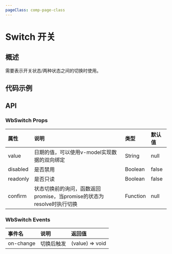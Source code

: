```yaml
---
pageClass: comp-page-class
---
```

# Switch 开关

## 概述
需要表示开关状态/两种状态之间的切换时使用。

## 代码示例
<ClientOnly>
<row>
    <cell span="12" class="pr-20">
        <componetTemplate title="基础用法" template="ui/templates/switch/1.html">
            <template v-slot:demo>
                <Wb-switch v-model="value"/>
            </template>
            <template v-slot:description>
                <p>在组件中绑定v-model控制开关状态</p>
            </template>
        </componetTemplate>
        <componetTemplate title="文字和图标" template="ui/templates/switch/2.html">
            <template v-slot:demo>
                <Wb-switch>
                    <span slot="open">开</span>
                    <span slot="close">关</span>
                </Wb-switch>
                <Wb-switch>
                    <Icon slot="open" type="md-checkmark"></Icon>
                    <Icon slot="close" type="md-close"></Icon>
                </Wb-switch>
            </template>
            <template v-slot:description>
                <p>自定义内容，slot为open的文字或者图标在on为true时显示，反之依然。</p>
            </template>
        </componetTemplate>
    </cell>
    <cell span="12" class="pl-20">
        <componetTemplate title="切换前询问" template="ui/templates/switch/3.html">
            <template v-slot:demo>
                <Wb-switch :confirm="confirm"></Wb-switch>
            </template>
            <template v-slot:description>
                <p>点击切换时，弹出confirm询问，点击确定之后才发生切换。</p>
            </template>
        </componetTemplate>
        <componetTemplate title="只读和禁用" template="ui/templates/switch/4.html">
            <template v-slot:demo>
                <Wb-switch readonly></Wb-switch>
                <Wb-switch disabled></Wb-switch>
            </template>
            <template v-slot:description>
                <p>设置readonly为只读，设置disabled为禁用</p>
            </template>
        </componetTemplate>
    </cell>
</row>
</ClientOnly>

<style lang="scss">
</style>

<script>
export default {
    data() {
        return {
            value: false
        }
    },
    methods: {
        confirm() {
            return new Promise((resolve, reject)=>{
                this.$Message({
                    title: '警告', // 可以传入文本和domString
                    template: '是否切换状态？', // 可以传入文本和domString
                }).then(function (index) {
                    if (index == 0) {
                        resolve()
                    }
                })
            })
        },
    }
}
</script>

## API

### WbSwitch Props

| 属性           | 说明                       | 类型     |        默认值                                          |
|:--------------|:--------------------------|:--------|:-----------------------------------------------------|
| value          |  日期的值，可以使用v-model实现数据的双向绑定  | String  |        null         |
| disabled       | 是否禁用 | Boolean   |     false      |
| readonly       | 是否只读 | Boolean   |     false      |
| confirm       |  状态切换前的询问，函数返回promise，当promise的状态为resolve时执行切换 |  Function   |       null      |


### WbSwitch Events

| 事件名           | 说明                       | 返回值     |       
|:--------------|:--------------------------|:--------|
| on-change          | 切换后触发  | (value) => void  |  
